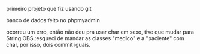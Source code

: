 primeiro projeto que fiz usando git

banco de dados feito no phpmyadmin

ocorreu um erro, então não deu pra usar char em sexo, tive que mudar para String
OBS.:esqueci de mandar as classes "medico" e a "paciente" com char, por isso, dois commit iguais.





